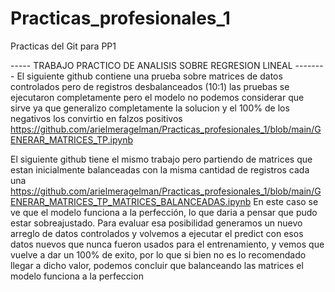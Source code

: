 # Practicas_profesionales_1
Practicas del Git para PP1


-----   TRABAJO PRACTICO DE ANALISIS SOBRE REGRESION LINEAL --------
El siguiente github contiene una prueba sobre matrices de datos controlados pero de registros desbalanceados (10:1) las pruebas se ejecutaron completamente pero el modelo no podemos considerar que sirve ya que generalizo completamente la solucion y el 100% de los negativos los convirtio en falzos positivos 
https://github.com/arielmeragelman/Practicas_profesionales_1/blob/main/GENERAR_MATRICES_TP.ipynb


El siguiente github tiene el mismo trabajo pero partiendo de matrices que estan inicialmente balanceadas con la misma cantidad de registros cada una
https://github.com/arielmeragelman/Practicas_profesionales_1/blob/main/GENERAR_MATRICES_TP_MATRICES_BALANCEADAS.ipynb
En este caso se ve que el modelo funciona a la perfección, lo que daria a pensar que pudo estar sobreajustado.
Para evaluar esa posibilidad generamos un nuevo arreglo de datos controlados y volvemos a ejecutar el predict con esos datos nuevos que nunca fueron usados para el entrenamiento, y vemos que vuelve a dar un 100% de exito, por lo que si bien no es lo recomendado llegar a dicho valor, podemos concluir que balanceando las matrices el modelo funciona a la perfeccion 
